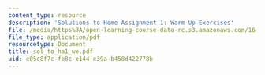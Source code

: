 ```yaml
---
content_type: resource
description: 'Solutions to Home Assignment 1: Warm-Up Exercises'
file: /media/https%3A/open-learning-course-data-rc.s3.amazonaws.com/16-20-structural-mechanics-fall-2002/e05c8f7cfb8ce144e39ab458d422778b_sol_to_ha1_we.pdf
file_type: application/pdf
resourcetype: Document
title: sol_to_ha1_we.pdf
uid: e05c8f7c-fb8c-e144-e39a-b458d422778b
---
```

